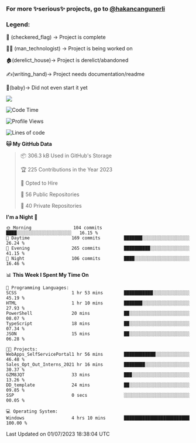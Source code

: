 ### For more ✨serious✨ projects, go to [@hakancangunerli](https://github.com/hakancangunerli)


### Legend:


🏁 (checkered_flag) -> Project is complete

👨‍💻 (man_technologist)   -> Project is being worked on

🏚️(derelict_house)-> Project is derelict/abandoned

✍️(writing_hand)-> Project needs documentation/readme

👶(baby)-> Did not even start it yet

![](https://github-readme-stats.vercel.app/api/top-langs/?username=hakancangunerli&layout=compact&hide=tex,html,shell,CSS,Ruby,Makefile,EmberScript,MATLAB,C&langs_count=6&exclude_repo=2015-csharp,gt_code,gsu_code,uga_code,uga_robotics)

<!--START_SECTION:waka-->
![Code Time](http://img.shields.io/badge/Code%20Time-443%20hrs%206%20mins-blue)

![Profile Views](http://img.shields.io/badge/Profile%20Views-0-blue)

![Lines of code](https://img.shields.io/badge/From%20Hello%20World%20I%27ve%20Written-3.1%20million%20lines%20of%20code-blue)

**🐱 My GitHub Data** 

> 📦 306.3 kB Used in GitHub's Storage 
 > 
> 🏆 225 Contributions in the Year 2023
 > 
> 💼 Opted to Hire
 > 
> 📜 56 Public Repositories 
 > 
> 🔑 40 Private Repositories 
 > 
**I'm a Night 🦉** 

```text
🌞 Morning                104 commits         ████░░░░░░░░░░░░░░░░░░░░░   16.15 % 
🌆 Daytime                169 commits         ███████░░░░░░░░░░░░░░░░░░   26.24 % 
🌃 Evening                265 commits         ██████████░░░░░░░░░░░░░░░   41.15 % 
🌙 Night                  106 commits         ████░░░░░░░░░░░░░░░░░░░░░   16.46 % 
```


📊 **This Week I Spent My Time On** 

```text
💬 Programming Languages: 
SCSS                     1 hr 53 mins        ███████████░░░░░░░░░░░░░░   45.19 % 
HTML                     1 hr 10 mins        ███████░░░░░░░░░░░░░░░░░░   27.93 % 
PowerShell               20 mins             ██░░░░░░░░░░░░░░░░░░░░░░░   08.07 % 
TypeScript               18 mins             ██░░░░░░░░░░░░░░░░░░░░░░░   07.34 % 
JSON                     15 mins             ██░░░░░░░░░░░░░░░░░░░░░░░   06.28 % 

🐱‍💻 Projects: 
WebApps_SelfServicePortal1 hr 56 mins        ████████████░░░░░░░░░░░░░   46.48 % 
Sales_Opt_Out_Interns_2021 hr 16 mins        ████████░░░░░░░░░░░░░░░░░   30.37 % 
GZM8JQT                  33 mins             ███░░░░░░░░░░░░░░░░░░░░░░   13.26 % 
DD_template              24 mins             ██░░░░░░░░░░░░░░░░░░░░░░░   09.85 % 
SSP                      0 secs              ░░░░░░░░░░░░░░░░░░░░░░░░░   00.05 % 

💻 Operating System: 
Windows                  4 hrs 10 mins       █████████████████████████   100.00 % 
```


 Last Updated on 01/07/2023 18:38:04 UTC
<!--END_SECTION:waka-->


